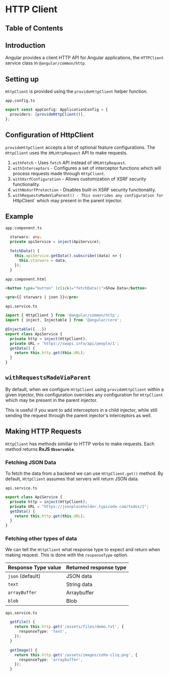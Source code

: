 # HTTP Client

## Table of Contents

## Introduction

Angular provides a client HTTP API for Angular applications, the `HTTPClient` service class in `@angular/common/http`.

## Setting up

`HttpClient` is provided using the `provideHttpClient` helper function.

`app.config.ts`

```ts
export const appConfig: ApplicationConfig = {
  providers: [provideHttpClient()],
};
```

## Configuration of HttpClient

`provideHttpClient` accepts a list of optional feature configurations. The `HttpClient` uses the `XMLHttpRequest` API to make requests.

1. `withFetch` - Uses `fetch` API instead of `XMLHttpRequest`.
2. `withInterceptors` - Configures a set of interceptor functions which will process requests made through `HttpClient`.
3. `withXsrfConfiguration` - Allows customization of XSRF security functionality.
4. `withNoXsrfProtection` - Disables built-in XSRF security functionality.
5. `withRequestsMadeViaParent() - This overrides any configuration for `HttpClient` which may present in the parent injector.

## Example

`app.component.ts`

```ts
  starwars: any;
  private apiService = inject(ApiService);

  fetchData() {
    this.apiService.getData().subscribe((data) => {
      this.starwars = data;
    });
  }
```

`app.component.html`

```html
<button type="button" (click)="fetchData()">Show Data</button>

<pre>{{ starwars | json }}</pre>
```

`api.service.ts`

```ts
import { HttpClient } from '@angular/common/http';
import { inject, Injectable } from '@angular/core';

@Injectable({...})
export class ApiService {
  private http = inject(HttpClient);
  private URL = 'https://swapi.info/api/people/1';
  getData() {
    return this.http.get(this.URL);
  }
}
```

## `withRequestsMadeViaParent`

By default, when we configure `HttpClient` using `provideHttpClient` within a given injector, this configuration overrides any configuration for `HttpClient` which may be present in the parent injector.

This is useful if you want to add interceptors in a child injector, while still sending the request through the parent injector's interceptors as well.

## Making HTTP Requests

`HttpClient` has methods similiar to HTTP verbs to make requests. Each method returns **RxJS `Observable`**.

### Fetching JSON Data

To fetch the data from a backend we can use `HttpClient.get()` method. By default, `HttpClient` assumes that servers will return JSON data.

`api.service.ts`

```ts
export class ApiService {
  private http = inject(HttpClient);
  private URL = "https://jsonplaceholder.typicode.com/todos/1";
  getData() {
    return this.http.get(this.URL);
  }
}
```

### Fetching other types of data

We can tell the `HttpClient` what response type to expect and return when making request. This is done with the `responseType` option.

| Response Type value | Returned response type |
| ------------------- | ---------------------- |
| `json` (default)    | JSON data              |
| `text`              | String data            |
| `arrayBuffer`       | Arraybuffer            |
| `blob`              | Blob                   |

`api.service.ts`

```ts
  getFile() {
    return this.http.get('/assets/files/demo.txt', {
      responseType: 'text',
    });
  }

  getImage() {
    return this.http.get('/assets/images/zoho-cliq.png', {
      responseType: 'arraybuffer',
    });
  }
```
